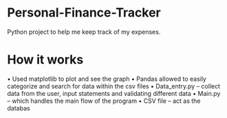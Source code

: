 # Personal-Finance-Tracker
Python project to help me keep track of my expenses.

# How it works
•	Used matplotlib to plot and see the graph
•	Pandas allowed to easily categorize and search for data within the csv files
•	Data_entry.py – collect data from the user, input statements and validating different data
•	Main.py – which handles the main flow of the program
•	CSV file – act as the databas
